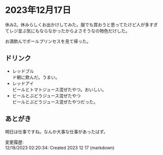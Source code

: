 # 2023年12月17日

休み2。休みらしくお出かけしてみた。服でも買おうと思ってたけど人が多すぎてレジ並ぶ気にもならなかったからよさそうなの物色だけした。

お酒飲んでポールプリンセスを見て帰った。

## ドリンク

- レッドブル  
ド朝に飲んだ。うまい。
- レッドアイ  
ビールとトマトジュース混ぜたやつ。おいしい。
- ビールとぶどうジュース混ぜたやつ  
ビールとぶどうジュース混ぜたやつだった。

## あとがき

明日は仕事ですね。なんか大事な仕事があったはず。

変更履歴:  
12/18/2023 02:20:34: Created 2023 12 17 (markdown)  
